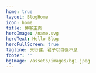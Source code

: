 ```yaml
---
home: true
layout: BlogHome
icon: home
title: 博客主页
heroImage: /name.svg
heroText: Hello Blog
heroFullScreen: true
tagline: 天行健，君子以自强不息
footer: ''
bgImage: /assets/images/bg1.jpeg
---
```

